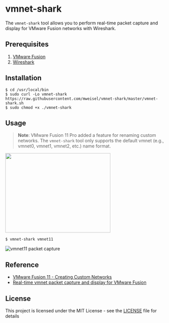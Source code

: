 # vmnet-shark

The ```vmnet-shark``` tool allows you to perform real-time packet capture and display for VMware Fusion networks with Wireshark.

## Prerequisites

  1. [VMware Fusion](https://www.vmware.com/products/fusion.html)
  2. [Wireshark](https://www.wireshark.org)

## Installation

```console
$ cd /usr/local/bin
$ sudo curl -Lo vmnet-shark https://raw.githubusercontent.com/mweisel/vmnet-shark/master/vmnet-shark.sh
$ sudo chmod +x ./vmnet-shark
```

## Usage

> **Note**: VMware Fusion 11 Pro added a feature for renaming custom networks. The ```vmnet-shark``` tool only supports the default vmnet (e.g., vmnet0, vmnet1, vmnet2, etc.) name format.

<img src="https://res.cloudinary.com/binarynature/image/upload/v1552871719/top-triple-ioxrv-vmnet11_yfhh7n.png" width="330" height="250">


```console
$ vmnet-shark vmnet11
```


![vmnet11 packet capture](https://res.cloudinary.com/binarynature/image/upload/v1552867714/cap-triple-ioxrv-vmnet11_lzsdht.png)

## Reference

* [VMware Fusion 11 - Creating Custom Networks](https://docs.vmware.com/en/VMware-Fusion/11/com.vmware.fusion.using.doc/GUID-C5837B81-9509-4F1B-9572-0EC0CFA87563.html)
* [Real-time vmnet packet capture and display for VMware Fusion](https://binarynature.blogspot.com/2015/05/real-time-vmnet-packet-capture-display-vmware-fusion.html)

## License

This project is licensed under the MIT License - see the [LICENSE](LICENSE) file for details
